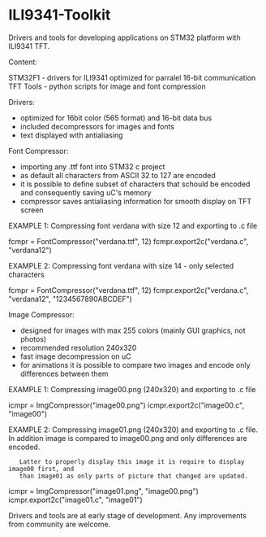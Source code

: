 # ILI9341-Toolkit
Drivers and tools for developing applications on STM32 platform with ILI9341 TFT.

Content:

STM32F1		- drivers for ILI9341 optimized for parralel 16-bit communication
TFT Tools	- python scripts for image and font compression


Drivers:

- optimized for 16bit color (565 format) and 16-bit data bus
- included decompressors for images and fonts
- text displayed with antialiasing



Font Compressor:

- importing any .ttf font into STM32 c project
- as default all characters from ASCII 32 to 127 are encoded
- it is possible to define subset of characters that schould be encoded and
  consequently saving uC's memory
- compressor saves antialiasing information for smooth display on TFT screen


EXAMPLE 1: Compressing font verdana with size 12 and exporting to .c file

fcmpr = FontCompressor("verdana.ttf", 12)
fcmpr.export2c("verdana.c", "verdana12")


EXAMPLE 2: Compressing font verdana with size 14 - only selected characters

fcmpr = FontCompressor("verdana.ttf", 12)
fcmpr.export2c("verdana.c", "verdana12", "1234567890ABCDEF")



Image Compressor:

- designed for images with max 255 colors (mainly GUI graphics, not photos)
- recommended resolution 240x320
- fast image decompression on uC
- for animations it is possible to compare two images and encode only
  differences between them



EXAMPLE 1: Compressing image00.png (240x320) and exporting to .c file

icmpr = ImgCompressor("image00.png")
icmpr.export2c("image00.c", "image00")

EXAMPLE 2: Compressing image01.png (240x320) and exporting to .c file.
	   In addition image is compared to image00.png and only differences are encoded.
		   
	   Latter to properly display this image it is require to display image00 first, and
	   than image01 as only parts of picture that changed are updated.

		   
icmpr = ImgCompressor("image01.png", "image00.png")
icmpr.export2c("image01.c", "image01")


Drivers and tools are at early stage of development. Any improvements from
community are welcome.


